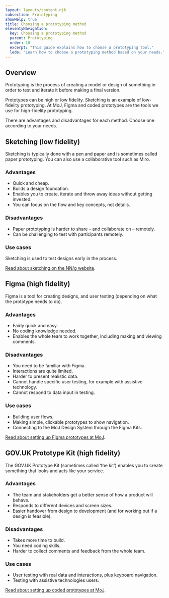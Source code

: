 ```yaml
---
layout: layouts/content.njk
subsection: Prototyping
showHelp: true
title: Choosing a prototyping method
eleventyNavigation:
  key: Choosing a prototyping method
  parent: Prototyping
  order: 10
  excerpt: "This guide explains how to choose a prototyping tool."
  lede: "Learn how to choose a prototyping method based on your needs."
---
```


## Overview

Prototyping is the process of creating a model or design of something in order to test and iterate it before making a final version.

Prototypes can be high or low fidelity. Sketching is an example of low-fidelity prototyping. At MoJ, Figma and coded prototypes are the tools we use for high-fidelity prototyping.

There are advantages and disadvantages for each method. Choose one according to your needs.

## Sketching (low fidelity)

Sketching is typically done with a pen and paper and is sometimes called paper prototyping. You can also use a collaborative tool such as Miro.

### Advantages

- Quick and cheap.
- Builds a design foundation.
- Enables you to create, iterate and throw away ideas without getting invested.
- You can focus on the flow and key concepts, not details.

### Disadvantages

- Paper prototyping is harder to share – and collaborate on – remotely.
- Can be challenging to test with participants remotely.

### Use cases

Sketching is used to test designs early in the process.

[Read about sketching on the NN/g website](https://www.nngroup.com/articles/paper-prototyping-cutout-kit/).

## Figma (high fidelity)

Figma is a tool for creating designs, and user testing (depending on what the prototype needs to do).

### Advantages

- Fairly quick and easy.
- No coding knowledge needed.
- Enables the whole team to work together, including making and viewing comments.

### Disadvantages

- You need to be familiar with Figma.
- Interactions are quite limited.
- Harder to present realistic data.
- Cannot handle specific user testing, for example with assistive technology.
- Cannot respond to data input in testing.

### Use cases

- Building user flows.
- Making simple, clickable prototypes to show navigation.
- Connecting to the MoJ Design System through the Figma Kits.

[Read about setting up Figma prototypes at MoJ](/prototyping/setting-up-figma-prototypes/).

## GOV.UK Prototype Kit (high fidelity)

The GOV.UK Prototype Kit (sometimes called ‘the kit’) enables you to create something that looks and acts like your service.

### Advantages

- The team and stakeholders get a better sense of how a product will behave.
- Responds to different devices and screen sizes.
- Easier handover from design to development (and for working out if a design is feasible).

### Disadvantages

- Takes more time to build.
- You need coding skills.
- Harder to collect comments and feedback from the whole team.

### Use cases

- User testing with real data and interactions, plus keyboard navigation.
- Testing with assistive technologies users.

[Read about setting up coded prototypes at MoJ](/prototyping/setting-up-coded-prototypes/).
